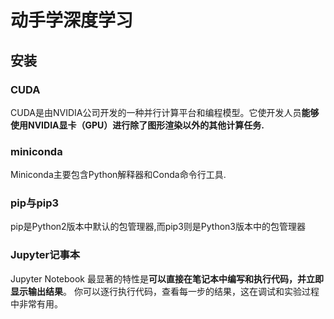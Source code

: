# 动手学深度学习

## 安装
### CUDA
CUDA是由NVIDIA公司开发的一种并行计算平台和编程模型。它使开发人员**能够使用NVIDIA显卡（GPU）进行除了图形渲染以外的其他计算任务.**

### miniconda
Miniconda主要包含Python解释器和Conda命令行工具.

### pip与pip3
pip是Python2版本中默认的包管理器,而pip3则是Python3版本中的包管理器

### Jupyter记事本
Jupyter Notebook 最显著的特性是**可以直接在笔记本中编写和执行代码，并立即显示输出结果**。
你可以逐行执行代码，查看每一步的结果，这在调试和实验过程中非常有用。



